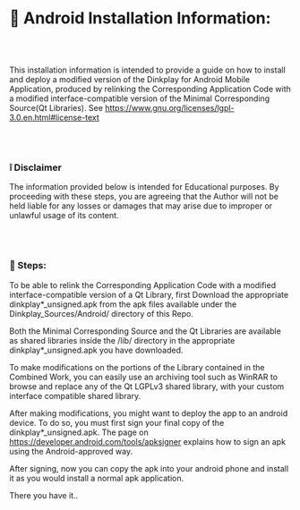 
# :iphone: Android Installation Information:

<br />
<br />


This installation information is intended to provide a guide on how to install and deploy a modified version of the Dinkplay for Android Mobile Application, produced by relinking the Corresponding Application Code with a modified interface-compatible version of the Minimal Corresponding Source(Qt Libraries).
See https://www.gnu.org/licenses/lgpl-3.0.en.html#license-text

<br />
<br />

### :grey_exclamation: Disclaimer
The information provided below is intended for Educational purposes.
By proceeding with these steps, you are agreeing that the Author will not be held liable for any losses or damages that may arise due to improper or unlawful usage of its content. 

<br />
<br />

### :feet: Steps:

To be able to relink the Corresponding Application Code with a modified interface-compatible version of a Qt Library, first Download the appropriate dinkplay*_unsigned.apk from the apk files available under the Dinkplay_Sources/Android/ directory of this Repo.<br />

Both the Minimal Corresponding Source and the Qt Libraries are available as shared libraries inside the /lib/ directory in the appropriate dinkplay*_unsigned.apk you have downloaded. <br />

To make modifications on the portions of the Library contained in the Combined Work, you can easily use an archiving tool such as WinRAR to browse and replace any of the Qt LGPLv3 shared library, with your custom interface compatible shared library.
<br />

After making modifications, you might want to deploy the app to an android device. To do so, you must first sign your final copy of the dinkplay*_unsigned.apk.
The page on https://developer.android.com/tools/apksigner explains how to sign an apk using the Android-approved way.
<br />

After signing, now you can copy the apk into your android phone and install it as you would install a normal apk application.
<br />


There you have it..



